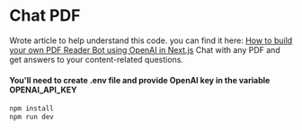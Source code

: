 # Chat PDF

Wrote article to help understand this code. you can find it here: <a href="https://www.linkedin.com/pulse/build-your-own-pdf-reader-bot-using-openai-nextjs-moaz-irfan-fidze">How to build your own PDF Reader Bot using OpenAI in Next.js</a>
Chat with any PDF and get answers to your content-related questions.

#### You'll need to create .env file and provide OpenAI key in the variable OPENAI_API_KEY

```bash
npm install
npm run dev
```
